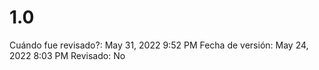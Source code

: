 # 1.0

Cuándo fue revisado?: May 31, 2022 9:52 PM
Fecha de versión: May 24, 2022 8:03 PM
Revisado: No